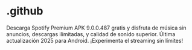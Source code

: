 # .github
Descarga Spotify Premium APK 9.0.0.487 gratis y disfruta de música sin anuncios, descargas ilimitadas, y calidad de sonido superior. Última actualización 2025 para Android. ¡Experimenta el streaming sin límites!
